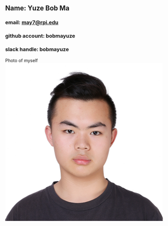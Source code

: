 ## Name: Yuze Bob Ma 
### email: may7@rpi.edu 
### github account: bobmayuze
### slack handle: bobmayuze
Photo of myself ![YuzeMa](bobma.jpg)